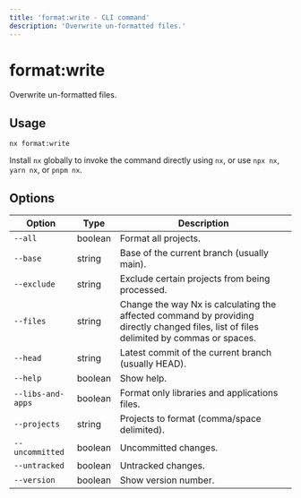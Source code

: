 ```yaml
---
title: 'format:write - CLI command'
description: 'Overwrite un-formatted files.'
---
```


# format:write

Overwrite un-formatted files.

## Usage

```shell
nx format:write
```

Install `nx` globally to invoke the command directly using `nx`, or use `npx nx`, `yarn nx`, or `pnpm nx`.

## Options

| Option            | Type    | Description                                                                                                                             |
| ----------------- | ------- | --------------------------------------------------------------------------------------------------------------------------------------- |
| `--all`           | boolean | Format all projects.                                                                                                                    |
| `--base`          | string  | Base of the current branch (usually main).                                                                                              |
| `--exclude`       | string  | Exclude certain projects from being processed.                                                                                          |
| `--files`         | string  | Change the way Nx is calculating the affected command by providing directly changed files, list of files delimited by commas or spaces. |
| `--head`          | string  | Latest commit of the current branch (usually HEAD).                                                                                     |
| `--help`          | boolean | Show help.                                                                                                                              |
| `--libs-and-apps` | boolean | Format only libraries and applications files.                                                                                           |
| `--projects`      | string  | Projects to format (comma/space delimited).                                                                                             |
| `--uncommitted`   | boolean | Uncommitted changes.                                                                                                                    |
| `--untracked`     | boolean | Untracked changes.                                                                                                                      |
| `--version`       | boolean | Show version number.                                                                                                                    |
